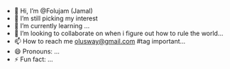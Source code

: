 - 👋 Hi, I’m @Folujam (Jamal)
- 👀 I’m still picking my interest
- 🌱 I’m currently learning ...
- 💞️ I’m looking to collaborate on when i figure out how to rule the world...
- 📫 How to reach me olusway@gmail.com #tag important...
- 😄 Pronouns: ...
- ⚡ Fun fact: ...

<!---
Folujam/Folujam is a ✨ special ✨ repository because its `README.md` (this file) appears on your GitHub profile.
You can click the Preview link to take a look at your changes.
--->

